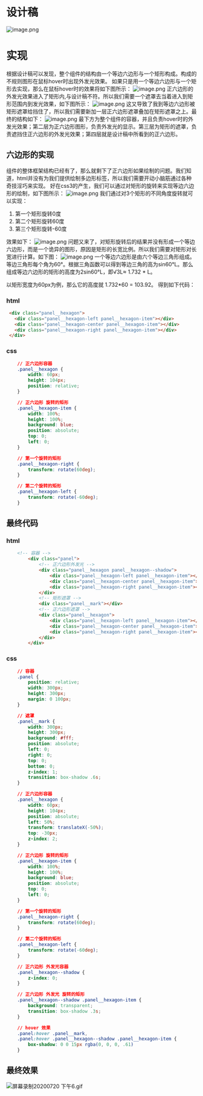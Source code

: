 # 设计稿
![image.png](http://cdn.airfunc.com/56c660bf3f314c1b82293ac94742823a)
# 实现
根据设计稿可以发现，整个组件的结构由一个等边六边形与一个矩形构成。构成的不规则图形在鼠标hover时出现外发光效果。
如果只是用一个等边六边形与一个矩形去实现，那么在鼠标hover时的效果将如下图所示：
![image.png](http://cdn.airfunc.com/fda32fd0e7974937befb58ef0f0621fb)
正六边形的外发光效果进入了矩形内,与设计稿不符。所以我们需要一个遮罩去当着进入到矩形范围内到发光效果，如下图所示：
![image.png](http://cdn.airfunc.com/4fe21efb47be4b24b7bc2bd10fa21832)
这又导致了我到等边六边形被矩形遮罩给挡住了，所以我们需要新加一层正六边形遮罩叠加在矩形遮罩之上。最终的结构如下：
![image.png](http://cdn.airfunc.com/7ef734fbf04b4d8b973996634ad8320c)
最下方为整个组件的容器，并且负责hover时的外发光效果；第二层为正六边形图形，负责外发光的显示。第三层为矩形的遮罩，负责遮挡住正六边形的外发光效果；第四层就是设计稿中所看到的正六边形。

## 六边形的实现
组件的整体框架结构已经有了，那么就剩下了正六边形如果绘制的问题。我们知道，html并没有为我们提供绘制多边形标签，所以我们需要开动小脑筋通过各种奇技淫巧来实现。
好在css3的产生，我们可以通过对矩形的旋转来实现等边六边形的绘制，如下图所示：
![image.png](http://cdn.airfunc.com/3ce9b4e2ce4042a2a2821317d3799fc7)
我们通过对3个矩形的不同角度旋转就可以实现：
1. 第一个矩形旋转0度
2. 第二个矩形旋转60度
3. 第三个矩形旋转-60度

效果如下：
![image.png](http://cdn.airfunc.com/7d6c9d8b1f3342468f816ccf2cbe44c7)
问题又来了，对矩形旋转后的结果并没有形成一个等边六边形，而是一个诡异的图形，原因是矩形的长宽比例。所以我们需要对矩形对长宽进行计算。如下图：
![image.png](http://cdn.airfunc.com/f2649f2a308347ebb7dddb2b0bb205b8)
一个等边六边形是由六个等边三角形组成。等边三角形每个角为60°。根据三角函数可以得到等边三角的高为sin60°L。那么组成等边六边形的矩形的高度为2sin60°L，即√3L≈ 1.732 * L。

以矩形宽度为60px为例，那么它的高度就 1.732*60 = 103.92。
得到如下代码：  
### html
```html
 <div class="panel__hexagon">
   <div class="panel__hexagon-left panel__hexagon-item"></div>
   <div class="panel__hexagon-center panel__hexagon-item"></div>
   <div class="panel__hexagon-right panel__hexagon-item"></div>
 </div>
```
### css
```css
    // 正六边形容器
    .panel__hexagon {
        width: 60px;
        height: 104px;
        position: relative;
    }

    // 正六边形 旋转的矩形
    .panel__hexagon-item {
        width: 100%;
        height: 100%;
        background: blue;
        position: absolute;
        top: 0;
        left: 0;
    }

    // 第一个旋转的矩形
    .panel__hexagon-right {
        transform: rotate(60deg);
    }

    // 第二个旋转的矩形
    .panel__hexagon-left {
        transform: rotate(-60deg);
    }
```



## 最终代码

### html
```html
	<!-- 容器 -->
        <div class="panel">
            <!-- 正六边形外发光 -->
            <div class="panel__hexagon panel__hexagon--shadow">
                <div class="panel__hexagon-left panel__hexagon-item"></div>
                <div class="panel__hexagon-center panel__hexagon-item"></div>
                <div class="panel__hexagon-right panel__hexagon-item"></div>
            </div>
            <!-- 矩形遮罩 -->
            <div class="panel__mark"></div>
            <!-- 正六边形遮罩 -->
            <div class="panel__hexagon">
                <div class="panel__hexagon-left panel__hexagon-item"></div>
                <div class="panel__hexagon-center panel__hexagon-item"></div>
                <div class="panel__hexagon-right panel__hexagon-item"></div>
            </div>
        </div>
```

### css
```css
    // 容器
    .panel {
        position: relative;
        width: 300px;
        height: 300px;
        margin: 0 100px;
    }

    // 遮罩
    .panel__mark {
        width: 300px;
        height: 300px;
        background: #fff;
        position: absolute;
        left: 0;
        right: 0;
        top: 0;
        bottom: 0;
        z-index: 1;
        transition: box-shadow .6s;
    }

    // 正六边形容器
    .panel__hexagon {
        width: 60px;
        height: 104px;
        position: absolute;
        left: 50%;
        transform: translateX(-50%);
        top: -30px;
        z-index: 2;
    }

    // 正六边形 旋转的矩形
    .panel__hexagon-item {
        width: 100%;
        height: 100%;
        background: blue;
        position: absolute;
        top: 0;
        left: 0;
    }

    // 第一个旋转的矩形
    .panel__hexagon-right {
        transform: rotate(60deg);
    }

    // 第二个旋转的矩形
    .panel__hexagon-left {
        transform: rotate(-60deg);
    }

    // 正六边形 外发光容器
    .panel__hexagon--shadow {
        z-index: 0;
    }

    // 正六边形 外发光 旋转的矩形
    .panel__hexagon--shadow .panel__hexagon-item {
        background: transparent;
        transition: box-shadow .3s;
    }

    // hover 效果
    .panel:hover .panel__mark,
    .panel:hover .panel__hexagon--shadow .panel__hexagon-item {
        box-shadow: 0 0 15px rgba(0, 0, 0, .61)
    }
```


## 最终效果
![屏幕录制20200720 下午6.gif](http://cdn.airfunc.com/ecc1921961364852ad6d9a16fde59651)